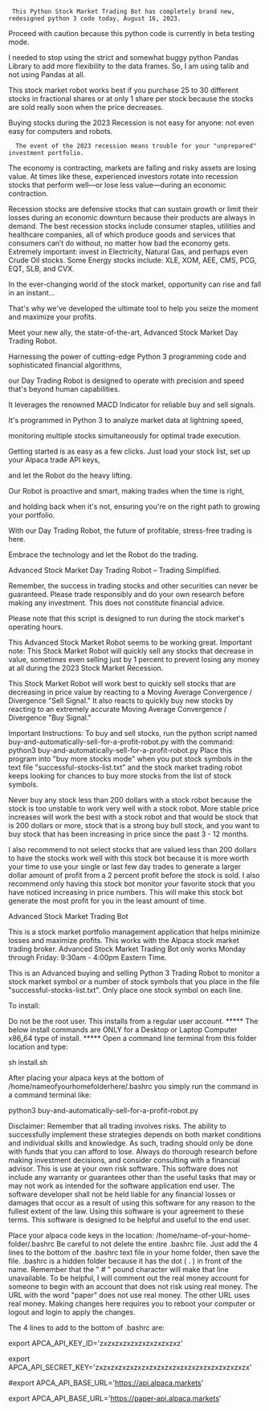 
     This Python Stock Market Trading Bot has completely brand new, redesigned python 3 code today, August 16, 2023.
Proceed with caution because this python code is currently in beta testing mode. 

I needed to stop using the strict and somewhat buggy python Pandas Library to add more flexibility to the data frames. 
So, I am using talib and not using Pandas at all. 

This stock market robot works best if you purchase 25 to 30 different stocks in fractional shares 
or at only 1 share per stock because the stocks are sold really soon when the price decreases. 

Buying stocks during the 2023 Recession is not easy for anyone: not even easy for computers and robots. 

      The event of the 2023 recession means trouble for your "unprepared" investment portfolio. 
   The economy is contracting, markets are falling and risky assets are losing value. 
   At times like these, experienced investors rotate 
   into recession stocks that perform well—or lose less value—during an economic contraction. 

Recession stocks are defensive stocks that can sustain growth or 
limit their losses during an economic downturn because their products are always in demand. 
The best recession stocks include consumer staples, utilities and healthcare companies, 
all of which produce goods and services that consumers can’t do without, no matter how bad the economy gets.
 Extremely important: invest in Electricity, Natural Gas, and perhaps even Crude Oil stocks. 
  Some Energy stocks include: XLE, XOM, AEE, CMS, PCG, EQT, SLB, and CVX. 
   
   In the ever-changing world of the stock market, opportunity can rise and fall in an instant...

That's why we've developed the ultimate tool to help you seize the moment and maximize your profits. 

Meet your new ally, the state-of-the-art, Advanced Stock Market Day Trading Robot. 

Harnessing the power of cutting-edge Python 3 programming code and sophisticated financial algorithms, 

our Day Trading Robot is designed to operate with precision and speed that's beyond human capabilities. 

It leverages the renowned MACD Indicator for reliable buy and sell signals. 

It's programmed in Python 3 to analyze market data at lightning speed, 

monitoring multiple stocks simultaneously for optimal trade execution.


Getting started is as easy as a few clicks. Just load your stock list, set up your Alpaca trade API keys, 

and let the Robot do the heavy lifting. 

Our Robot is proactive and smart, making trades when the time is right, 

and holding back when it's not, ensuring you're on the right path to growing your portfolio. 

With our Day Trading Robot, the future of profitable, stress-free trading is here. 

Embrace the technology and let the Robot do the trading. 

Advanced Stock Market Day Trading Robot – Trading Simplified. 

Remember, the success in trading stocks and other securities can never be guaranteed. 
Please trade responsibly and do your own research before making any investment. 
This does not constitute financial advice.


Please note that this script is designed to run during the stock market's operating hours. 

This Advanced Stock Market Robot seems to be working great. 
Important note: This Stock Market Robot will quickly sell any stocks 
that decrease in value, sometimes even selling just by 1 percent to prevent losing any money 
at all during the 2023 Stock Market Recession. 

This Stock Market Robot will work best to quickly sell stocks that are decreasing in price value 
by reacting to a Moving Average Convergence / Divergence "Sell Signal." 
It also reacts to quickly buy new stocks by reacting to an extremely accurate 
Moving Average Convergence / Divergence "Buy Signal." 

Important Instructions: 
     To buy and sell stocks, run the python script named buy-and-automatically-sell-for-a-profit-robot.py 
with the command: python3 buy-and-automatically-sell-for-a-profit-robot.py 
 Place this program into "buy more stocks mode" 
 when you put stock symbols in the text file "successful-stocks-list.txt"
 and the stock market trading robot keeps looking for chances to buy more stocks
 from the list of stock symbols.

 Never buy any stock less than 200 dollars with a stock robot 
because the stock is too unstable to work very well with a stock robot. 
More stable price increases will work the best with a stock robot 
and that would be stock that is 200 dollars or more, 
stock that is a strong buy bull stock, 
and you want to buy stock that has been increasing in price since 
the past 3 - 12 months. 

   I also recommend to not select stocks that are valued less than 200 dollars to have the stocks work well 
with this stock bot because it is more worth your time to use your single or last few day trades 
to generate a larger dollar amount of profit from a 2 percent profit before the stock is sold. 
I also recommend only having this stock bot monitor your favorite stock that you have 
noticed increasing in price numbers. This will make this stock bot generate the most profit for 
you in the least amount of time. 

Advanced Stock Market Trading Bot

This is a stock market portfolio management application that helps minimize losses and maximize profits.
This works with the Alpaca stock market trading broker. 
Advanced Stock Market Trading Bot only works Monday through Friday: 9:30am - 4:00pm Eastern Time.

This is an Advanced buying and selling Python 3 Trading Robot 
to monitor a stock market symbol or a number of stock symbols that you place in the file "successful-stocks-list.txt". 
Only place one stock symbol on each line. 
 

To install:

Do not be the root user. This installs from a regular user account. 
***** The below install commands are ONLY for a Desktop or Laptop Computer x86_64 type of install. ***** 
Open a command line terminal from this folder location and type: 

sh install.sh

After placing your alpaca keys at the bottom of /home/nameofyourhomefolderhere/.bashrc you simply run the command in a command terminal like:

python3 buy-and-automatically-sell-for-a-profit-robot.py 

Disclaimer: Remember that all trading involves risks. The ability to successfully implement these strategies depends on both market conditions and individual skills and knowledge. As such, trading should only be done with funds that you can afford to lose. Always do thorough research before making investment decisions, and consider consulting with a financial advisor. This is use at your own risk software. This software does not include any warranty or guarantees other than the useful tasks that may or may not work as intended for the software application end user. The software developer shall not be held liable for any financial losses or damages that occur as a result of using this software for any reason to the fullest extent of the law. Using this software is your agreement to these terms. This software is designed to be helpful and useful to the end user.

Place your alpaca code keys in the location: /home/name-of-your-home-folder/.bashrc Be careful to not delete the entire .bashrc file. Just add the 4 lines to the bottom of the .bashrc text file in your home folder, then save the file. .bashrc is a hidden folder because it has the dot ( . ) in front of the name. Remember that the " # " pound character will make that line unavailable. To be helpful, I will comment out the real money account for someone to begin with an account that does not risk using real money. The URL with the word "paper" does not use real money. The other URL uses real money. Making changes here requires you to reboot your computer or logout and login to apply the changes.

The 4 lines to add to the bottom of .bashrc are:

export APCA_API_KEY_ID='zxzxzxzxzxzxzxzxzxzxz'

export APCA_API_SECRET_KEY='zxzxzxzxzxzxzxzxzxzxzxzxzxzxzxzxzxzxzxzx'

#export APCA_API_BASE_URL='https://api.alpaca.markets'

export APCA_API_BASE_URL='https://paper-api.alpaca.markets'
